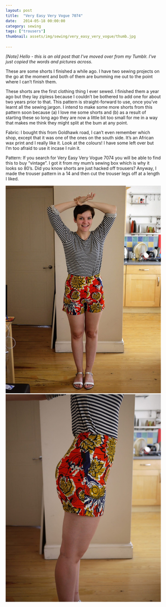 ```yaml
---
layout: post
title:  "Very Easy Very Vogue 7074"
date:   2014-05-18 00:00:00
category: sewing
tags: ["trousers"]
thumbnail: assets/img/sewing/very_easy_very_vogue/thumb.jpg

---
```

_[Note] Hello - this is an old post that I've moved over from my Tumblr. I've just copied the words and pictures across._

These are some shorts I finished a while ago. I have two sewing projects on the go at the moment and both of them are bumming me out to the point where I can’t finish them.

These shorts are the first clothing thing I ever sewed. I finished them a year ago but they lay zipless because I couldn’t be bothered to add one for about two years prior to that. This pattern is straight-forward to use, once you’ve learnt all the sewing jargon. I intend to make some more shorts from this pattern soon because (a) I love me some shorts and (b) as a result of starting these so long ago they are now a little bit too small for me in a way that makes me think they might split at the bum at any point.

Fabric: I bought this from Goldhawk road, I can’t even remember which shop, except that it was one of the ones on the south side. It’s an African wax print and I really like it. Look at the colours! I have some left over but I’m too afraid to use it incase I ruin it.

Pattern: If you search for Very Easy Very Vogue 7074 you will be able to find this to buy “vintage”. I got it from my mum’s sewing box which is why it looks so 80’s. Did you know shorts are just hacked off trousers? Anyway, I made the trouser pattern in a 14 and then cut the trouser legs off at a length I liked.

![Very Easy Very Vogue 7074](/assets/img/sewing/very_easy_very_vogue/very-easy-very-vogue.1.jpg)
![Very Easy Very Vogue 7074](/assets/img/sewing/very_easy_very_vogue/very-easy-very-vogue.2.jpg)
